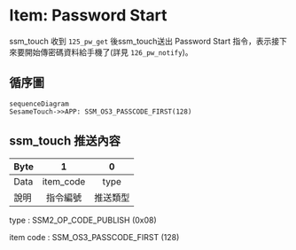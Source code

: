 # Item: Password Start

ssm_touch 收到 `125_pw_get` 後ssm_touch送出 Password Start 指令，表示接下來要開始傳密碼資料給手機了(詳見 `126_pw_notify`)。

## 循序圖
```mermaid
sequenceDiagram
SesameTouch->>APP: SSM_OS3_PASSCODE_FIRST(128)
```

## ssm_touch 推送內容
| Byte | 1         | 0    |
|-------|:---------:|:----:|
| Data  | item_code | type |
| 說明    | 指令編號      | 推送類型 |

type : SSM2_OP_CODE_PUBLISH (0x08)

item code : SSM_OS3_PASSCODE_FIRST (128)